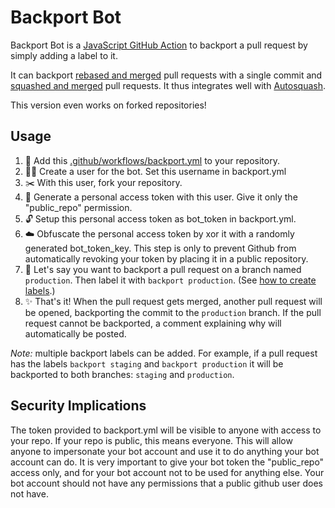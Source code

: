 # Backport Bot

Backport Bot is a [JavaScript GitHub Action](https://help.github.com/en/articles/about-actions#javascript-actions) to backport a pull request by simply adding a label to it.

It can backport [rebased and merged](https://help.github.com/en/github/collaborating-with-issues-and-pull-requests/about-pull-request-merges#rebase-and-merge-your-pull-request-commits) pull requests with a single commit and [squashed and merged](https://help.github.com/en/github/collaborating-with-issues-and-pull-requests/about-pull-request-merges#squash-and-merge-your-pull-request-commits) pull requests. It thus integrates well with [Autosquash](https://github.com/marketplace/actions/autosquash).

This version even works on forked repositories!

## Usage

1. :electric_plug: Add this [.github/workflows/backport.yml](.github/workflows/backport.yml) to your repository.
2. :guardsman: Create a user for the bot. Set this username in backport.yml
3. :scissors: With this user, fork your repository.
4. :key: Generate a personal access token with this user. Give it only the "public_repo" permission.
5. :unlock: Setup this personal access token as bot_token in backport.yml.
6. :cloud: Obfuscate the personal access token by xor it with a randomly generated bot_token_key. This step is only to prevent Github from automatically revoking your token by placing it in a public repository.
7. :speech_balloon: Let's say you want to backport a pull request on a branch named `production`. Then label it with `backport production`. (See [how to create labels](https://help.github.com/articles/creating-a-label/).)
8. :sparkles: That's it! When the pull request gets merged, another pull request will be opened, backporting the commit to the `production` branch. If the pull request cannot be backported, a comment explaining why will automatically be posted.

_Note:_ multiple backport labels can be added. For example, if a pull request has the labels `backport staging` and `backport production` it will be backported to both branches: `staging` and `production`.

## Security Implications

The token provided to backport.yml will be visible to anyone with access to your repo. If your repo
is public, this means everyone. This will allow anyone to impersonate
your bot account and use it to do anything your bot account can do. It is very important to give
your bot token the "public_repo" access only, and for your bot account not to be used for anything else.
Your bot account should not have any permissions that a public github user does not have.
